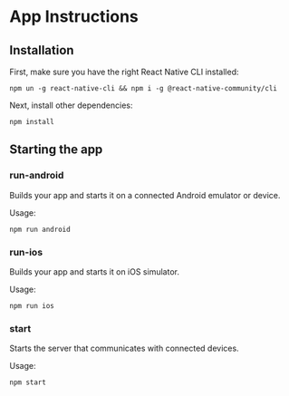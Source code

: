 # App Instructions

## Installation

First, make sure you have the right React Native CLI installed:

```
npm un -g react-native-cli && npm i -g @react-native-community/cli
```

Next, install other dependencies:

```
npm install
```


## Starting the app

### run-android

Builds your app and starts it on a connected Android emulator or device.

Usage:
```
npm run android
```

### run-ios

Builds your app and starts it on iOS simulator.

Usage:
```
npm run ios
```

### start

Starts the server that communicates with connected devices.

Usage:
```
npm start
```